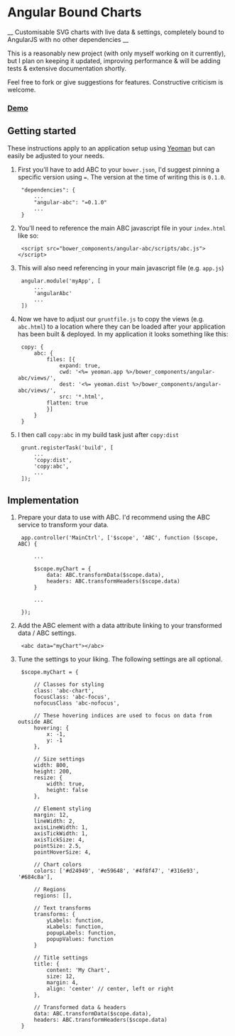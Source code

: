 # Angular Bound Charts

__ Customisable SVG charts with live data & settings, completely bound to AngularJS with no other dependencies __

This is a reasonably new project (with only myself working on it currently), but I plan on keeping it updated, improving performance & will be adding tests & extensive documentation shortly.

Feel free to fork or give suggestions for features. Constructive criticism is welcome.

### [Demo](http://jakesidsmith.github.io/abc/)

## Getting started

These instructions apply to an application setup using [Yeoman](http://yeoman.io/) but can easily be adjusted to your needs.

1. First you'll have to add ABC to your `bower.json`, I'd suggest pinning a specific version using `=`.
The version at the time of writing this is `0.1.0`.

        "dependencies": {
            ...
            "angular-abc": "=0.1.0"
            ...
        }

2. You'll need to reference the main ABC javascript file in your `index.html` like so:

        <script src="bower_components/angular-abc/scripts/abc.js"></script>

3. This will also need referencing in your main javascript file (e.g. `app.js`)

        angular.module('myApp', [
            ...
            'angularAbc'
            ...
        ])

4. Now we have to adjust our `gruntfile.js` to copy the views (e.g. `abc.html`) to a location where they can be loaded after your application has been built & deployed. In my application it looks something like this:

        copy: {
            abc: {
                files: [{
                    expand: true,
                    cwd: '<%= yeoman.app %>/bower_components/angular-abc/views/',
                    dest: '<%= yeoman.dist %>/bower_components/angular-abc/views/',
                    src: '*.html',
                flatten: true
                }]
            }
        }

5. I then call `copy:abc` in my build task just after `copy:dist`

        grunt.registerTask('build', [
            ...
            'copy:dist',
            'copy:abc',
            ...
        ]);

## Implementation

1. Prepare your data to use with ABC. I'd recommend using the ABC service to transform your data.

        app.controller('MainCtrl', ['$scope', 'ABC', function ($scope, ABC) {

            ...

            $scope.myChart = {
                data: ABC.transformData($scope.data),
                headers: ABC.transformHeaders($scope.data)
            }

            ...

        });


2. Add the ABC element with a data attribute linking to your transformed data / ABC settings.

        <abc data="myChart"></abc>

3. Tune the settings to your liking. The following settings are all optional.

        $scope.myChart = {

            // Classes for styling
            class: 'abc-chart',
            focusClass: 'abc-focus',
            nofocusClass 'abc-nofocus',

            // These hovering indices are used to focus on data from outside ABC
            hovering: {
                x: -1,
                y: -1
            },

            // Size settings
            width: 800,
            height: 200,
            resize: {
                width: true,
                height: false
            },

            // Element styling
            margin: 12,
            lineWidth: 2,
            axisLineWidth: 1,
            axisTickWidth: 1,
            axisTickSize: 4,
            pointSize: 2.5,
            pointHoverSize: 4,

            // Chart colors
            colors: ['#d24949', '#e59648', '#4f8f47', '#316e93', '#684c8a'],

            // Regions
            regions: [],

            // Text transforms
            transforms: {
                yLabels: function,
                xLabels: function,
                popupLabels: function,
                popupValues: function
            }

            // Title settings
            title: {
                content: 'My Chart',
                size: 12,
                margin: 4,
                align: 'center' // center, left or right
            },

            // Transformed data & headers
            data: ABC.transformData($scope.data),
            headers: ABC.transformHeaders($scope.data)
        }
